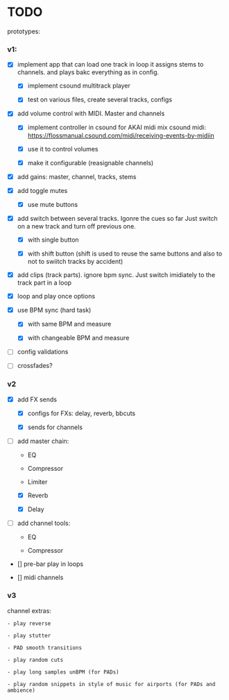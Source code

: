 # TODO

prototypes:

### v1:

- [x] implement app that can load one track in loop
  it assigns stems to channels. and plays bakc everything as in config.

    - [x] implement csound multitrack player

    - [x] test on various files, create several tracks, configs

- [x] add volume control with MIDI. Master and channels

    - [x] implement controller in csound for AKAI midi mix
        csound midi: https://flossmanual.csound.com/midi/receiving-events-by-midiin

    - [x] use it to control volumes

    - [x] make it configurable (reasignable channels)

- [x] add gains: master, channel, tracks, stems

- [x] add toggle mutes

    - [x] use mute buttons

- [x] add switch between several tracks. Igonre the cues so far
  Just switch on a new track and turn off previous one.
    - [x] with single button

    - [x] with shift button (shift is used to reuse the same buttons
      and also to not to swiitch tracks by accident)

- [x] add clips (track parts). ignore bpm sync.
  Just switch imidiately to the track part in a loop

- [x] loop and play once options

- [x] use BPM sync (hard task)

    - [x] with same BPM and measure

    - [x] with changeable BPM and measure

- [ ] config validations

- [ ] crossfades?

### v2

- [x] add FX sends

   - [x] configs for FXs: delay, reverb, bbcuts

   - [x] sends for channels

- [ ] add master chain:
 
   - EQ

   - Compressor

   - Limiter

   - [x] Reverb

   - [x] Delay

- [ ] add channel tools:
    - EQ

    - Compressor

- [] pre-bar play in loops

- [] midi channels

### v3

channel extras:

    - play reverse

    - play stutter

    - PAD smooth transitions

    - play random cuts

    - play long samples unBPM (for PADs)

    - play random snippets in style of music for airports (for PADs and ambience)

